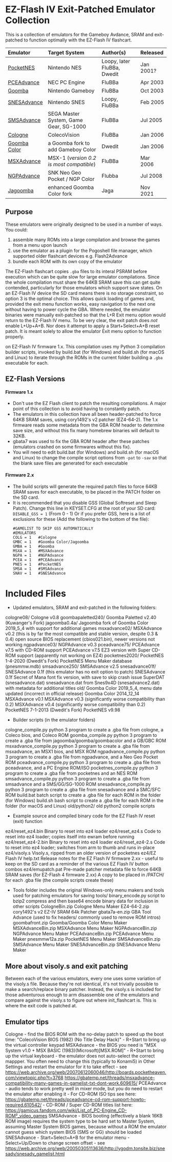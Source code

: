# EZ-Flash IV Exit-Patched Emulator Collection
This is a collection of emulators for the Gameboy Avdance, SRAM and exit-patched to function optimally with the EZ-Flash IV flashcart.

Emulator|Target System|Author(s)|Released
:-------|:------------|:--------|:---
[PocketNES](https://github.com/Dwedit/PocketNES/releases)|Nintendo NES|Loopy, later FluBBa, Dwedit|Jan 2001?
[PCEAdvance](https://web.archive.org/web/20150430211123/http://www.ndsretro.com/gbadown.html)|NEC PC Engine|FluBBa|Apr 2003
[Goomba](http://goomba.webpersona.com)|Nintendo Gameboy|FluBBa|Oct 2003
[SNESAdvance](https://web.archive.org/web/20080208234615/http://www.snesadvance.org/index.html)|Nintendo SNES|Loopy, FluBBa|Feb 2005
[SMSAdvance](https://web.archive.org/web/20150430211123/http://www.ndsretro.com/gbadown.html)|SEGA Master System, Game Gear, SG-1000|FluBBa|Jul 2005
[Cologne](https://web.archive.org/web/20150430211123/http://www.ndsretro.com/gbadown.html)|ColecoVision|FluBBa|Jan 2006
[Goomba Color](https://www.dwedit.org/gba/goombacolor.php)|a Goomba fork to add Gameboy Color|Dwedit|Jan 2006
[MSXAdvance](https://web.archive.org/web/20150430211123/http://www.ndsretro.com/gbadown.html)|MSX-1 (*version 0.2 is most compatible*)|FluBBa|Mar 2006
[NGPAdvance](https://web.archive.org/web/20150430211123/http://www.ndsretro.com/gbadown.html)|SNK Neo Geo Pocket / NGP Color|Flubba|Jul 2008
[Jagoomba](https://github.com/EvilJagaGenius/jagoombacolor/releases)|enhanced Goomba Color fork|Jaga|Nov 2021

## Purpose
These emulators were originally designed to be used in a number of ways. You could:
1. assemble many ROMs into a large compilation and browse the games from a menu upon launch
2. use the emulator as a plugin for the Pogoshell file manager, which supported older flashcart devices e.g. Flash2Advance
3. bundle each ROM with its own copy of the emulator

The EZ-Flash flashcart copies ```.gba``` files to its interal PSRAM before execution which can be quite slow for large emulator compilations. Since the whole compilation must share the 64KB SRAM save this can get quite contended, particularly for those emulators which support save states.
On an EZ-Flash IV device the SD card means there is no storage constraint, so option 3 is the optimal choice. This allows quick loading of games and, provided the exit menu function works, easy navigation to the next one without having to power cycle the GBA.
Where needed, the emulator binaries were manually exit-patched so that the L+R Exit menu option would return to the EZ-Flash IV menu. To be very clear, the exit patch does *not* enable L+Up+A+B. Nor does it attempt to apply a Start+Select+A+B reset patch. It is meant solely to allow the emulator Exit menu option to function properly.

 on EZ-Flash IV firmware 1.x.
This compilation uses my Python 3 compilation builder scripts, invoked by build.bat (for Windows) and build.sh (for macOS and Linux) to iterate through the ROMs in the current folder building a ```.gba``` executable for each.

## EZ-Flash Versions
#### Firmware 1.x
- Don't use the EZ Flash client to patch the resulting compilations. A major point of this collection is to avoid having to constantly patch.
- The emulators in this collection have all been header-patched to force 64KB SRAM saves, using cory1492's v2 patcher (EZ4-64-2). The 1.x firmware reads some metadata from the GBA ROM header to determine save size, and without this fix many homebrew binaries will default to 32KB.
- gbata7 was used to fix the GBA ROM header after these patches (emulators crashed on some firmwares without this fix).
- You will need to edit build.bat (for Windows) and build.sh (for macOS and Linux) to change the compile script options from ```-pat``` to ```-sav``` so that the blank save files are generated for each executable
#### Firmware 2.x
- The build scripts will generate the required patch files to force 64KB SRAM saves for each executable, to be placed in the PATCH folder on the SD card.
- It is recommended that you disable GSS (Global Softreset and Sleep Patch). Change this line in KEYSET.CFG at the root of your SD card:
  ```DISABLE_GSS = 1``` (From 0 - 1)
  Or if you prefer GSS, here is a list of exclusions for these (Add the following to the bottom of the file):
  ```
  #GAMELIST TO SKIP GSS AUTOMATICALLY
  #EMULATORS
  COLG = 1   #Cologne
  GMBC = 1   #Goomba Color/Jagoomba
  GMBA = 1   #Goomba
  MSXA = 1   #MSXAdvance
  NGPA = 1   #NGPAdvance
  PCEA = 1   #PCEAdvance
  PNES = 1   #PocketNES
  SMSA = 1   #SMSAdvance
  SNAV = 1   #SNESAdvance
  ```

# Included Files
* Updated emulators, SRAM and exit-patched in the following folders:

cologne08/               Cologne v0.8
goombapaletted240/       Goomba Paletted v2.40 (Kuwanger's Fork)
jagoomba0.4a/            Jagoomba fork of Goomba Color 2019_5_4 with support for additional games
msxadvance02/            MSXAdvance v0.2 (this is by far the most compatible and stable version, despite 0.3 & 0.4)
                         open source BIOS replacement (cbios021.bin), newer versions not working
ngpadvance03/            NGPAdvance v0.3
pceadvance75/            PCEAdvance v7.5 with CD-ROM support
                         PCEAdvance v7.5 EZ3 version with Super CD-ROM support (apparently not working on EZ4)
pocketnes2020/           PocketNES 1-4-2020 (Dwedit's Fork)
                         PocketNES Menu Maker database (pnesmmw.mdb)
smsadvance250/           SMSAdvance v2.5
snesadvance01f/          SNESAdvance 0.1f (this emulator has no exit option to patch)
                         SNESAdvance 0.1f Secret of Mana font fix version, with save to skip crash issue
                         SuperDAT (snesadvance.dat)
                         snesadvance.dat from Snes9x4D (snesadvance2.dat) with metadata for additional titles
old/                     Goomba Color 2019_5_4, menu date updated (incorrect in official release)
                         Goomba Color 2014_12_14
                         MSXAdvance v0.1
                         MSXAdvance v0.3 (significantly worse compatibility than 0.2)
                         MSXAdvance v0.4 (significantly worse compatibility than 0.2)
                         PocketNES 7-1-2013 (Dwedit's Fork)
                         PocketNES v9.98

* Builder scripts (in the emulator folders)

cologne_compile.py       python 3 program to create a .gba file from cologne, a Coleco bios, and Coleco ROM
goomba_compile.py        python 3 program to create a .gba file from jagoomba/goomba/goombacolor and a GB/GBC ROM
msxadvance_compile.py    python 3 program to create a .gba file from msxadvance, an MSX1 bios, and MSX ROM
ngpadvance_compile.py    python 3 program to create a .gba file from ngpadvance, and a Neo Geo Pocket ROM
pceadvance_compile.py    python 3 program to create a .gba file from pceadvance, and a PC Engine ROM/ISO
pocketnes_compile.py     python 3 program to create a .gba file from pocketnes and an NES ROM
smsadvance_compile.py    python 3 program to create a .gba file from smsadvance and a SMS/GG/SG-1000 ROM
snesadvance_compile.py   python 3 program to create a .gba file from snesadvance and a SMC/SFC ROM
build.bat                batch script to create a .gba file for each ROM in the folder (for Windows)
build.sh                 bash script to create a .gba file for each ROM in the folder (for macOS and Linux)
old/python2/             old python2 compile scripts

* Example source and compiled binary code for the EZ Flash IV reset (exit) function

ez4/reset_ez4.bin        Binary to reset into ez4 loader
ez4/reset_ez4.s          Code to reset into ez4 loader; copies itself into ewram before running
ez4/reset_ez4-2.bin      Binary to reset into ez4 loader
ez4/reset_ez4-2.s        Code to reset into ez4 loader; switches from arm to thumb and runs in-place
ez4/visoly.s             Visoly.s, ripped from an older version of pocketnes
ez4/EZ Flash IV help.txt Release notes for the EZ Flash IV firmware 2.xx - useful to keep on the SD card as a
                         reminder of the various EZ Flash IV button combos
ez4/emupatch.pat         Pre-made patcher metadata file to force 64KB SRAM saves (for EZ-Flash 4 firmware 2.xx)
                         A copy to be placed in /PATCH/ for each .gba file (the compile scripts create these)

* Tools folder includes the original Windows-only menu makers and tools used for patching emulators for saving
tools/
binary_encode.py         script to bzip2 compress and then base64 encode binary data for inclusion in other scripts
CologneBin.zip           Cologne Menu Maker
EZ4-64-2.zip             cory1492's v2 EZ-IV SRAM 64k Patcher
gbata7a-en.zip           GBA Tool Advance (used to fix headers/ commonly used to remove ROM intros)
goombafront.zip          Goomba/Goomba Color Menu Maker
MSXAdvanceBin.zip        MSXAdvance Menu Maker
NGPAdvanceBin.zip        NGPAdvance Menu Maker
PCEAdvanceBin.zip        PCEAdvance Menu Maker
pnesmmw12a.zip           PocketNES Menu Maker
SMSAdvanceBin.zip        SMSAdvance Menu Maker
SNESAdvanceBin.zip       SNESAdvance Menu Maker


More about visoly.s and exit patching
-------------------------------------

Between each of the various emulators, every one uses some variation of the visoly.s file.  Because they're not
identical, it's not trivially possible to make a search/replace binary patcher. Instead, the visoly.s is included
for those adventurous enough to arm disassemble one of the emulators and compare against the visoly.s to figure
out where init_flashcart is.  This is where the exit code is patched at.


Emulator tips
-------------

Cologne     - find the BIOS ROM with the no-delay patch to speed up the boot time: "ColecoVision BIOS (1982) (No
              Title Delay Hack)"
            - R+Start to bring up the virtual controller keypad
MSXAdvance  - the BIOS you need is "MSX System v1.0 + MSX BASIC (1983)(Microsoft)[MSX.ROM]"
            - R+Start to bring up the virtual keyboard
            - the emulator does not auto-select the correct mappper. You often need to change this (typically to
              Konami5) in Other Settings and restart the emulator for it to take effect
            - see https://web.archive.org/web/20070612060046/http://boards.pocketheaven.com/viewtopic.php?t=3768
                  https://gbatemp.net/threads/msxadvance-compatibility-many-games-in-gamelist-txt-dont-work.609615/
PCEAdvance  - audio tends to work pretty well in mixer mode, but you do need to restart the emulator after
              enabling it
            - For CD-ROM ISO tips see here:
              https://gbatemp.net/threads/pceadvance-cd-rom-support-howto-required.610542/
            - CD-ROM / Super CD-ROM titles list here:
              https://gamicus.fandom.com/wiki/List_of_PC-Engine_CD-ROM²_video_games
SMSAdvance  - BIOS booting (effectively a blank 16KB ROM image) requires the system type to be hard set to Master
              System, assuming Master System BIOS games, because without a ROM the emulator cannot guess which
              system BIOS (SMS or GG) should be loaded
SNESAdvance - Start+Select+A+B for the emulator menu
            - Select+Up/Down to change screen offset
            - see https://web.archive.org/web/20050305113636/http://ygodm.tonsite.biz/snesadv/snesadv_gamelist.html
